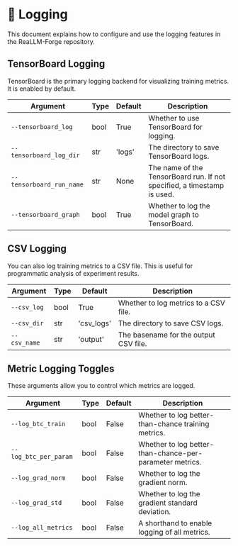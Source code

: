# 📝 Logging

This document explains how to configure and use the logging features in the ReaLLM-Forge repository.

## TensorBoard Logging

TensorBoard is the primary logging backend for visualizing training metrics. It is enabled by default.

| Argument | Type | Default | Description |
|---|---|---|---|
| `--tensorboard_log` | bool | True | Whether to use TensorBoard for logging. |
| `--tensorboard_log_dir` | str | 'logs' | The directory to save TensorBoard logs. |
| `--tensorboard_run_name` | str | None | The name of the TensorBoard run. If not specified, a timestamp is used. |
| `--tensorboard_graph` | bool | True | Whether to log the model graph to TensorBoard. |

## CSV Logging

You can also log training metrics to a CSV file. This is useful for programmatic analysis of experiment results.

| Argument | Type | Default | Description |
|---|---|---|---|
| `--csv_log` | bool | True | Whether to log metrics to a CSV file. |
| `--csv_dir` | str | 'csv_logs' | The directory to save CSV logs. |
| `--csv_name` | str | 'output' | The basename for the output CSV file. |

## Metric Logging Toggles

These arguments allow you to control which metrics are logged.

| Argument | Type | Default | Description |
|---|---|---|---|
| `--log_btc_train` | bool | False | Whether to log better-than-chance training metrics. |
| `--log_btc_per_param` | bool | False | Whether to log better-than-chance-per-parameter metrics. |
| `--log_grad_norm` | bool | False | Whether to log the gradient norm. |
| `--log_grad_std` | bool | False | Whether to log the gradient standard deviation. |
| `--log_all_metrics` | bool | False | A shorthand to enable logging of all metrics. |
